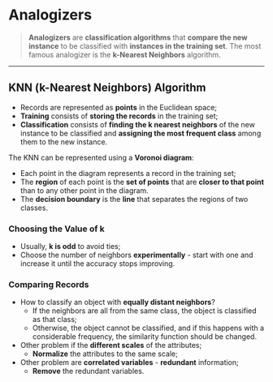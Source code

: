 # Analogizers

> **Analogizers** are **classification algorithms** that **compare the new instance** to be classified with **instances in the training set**. The most famous analogizer is the **k-Nearest Neighbors** algorithm.

---

## KNN (k-Nearest Neighbors) Algorithm

- Records are represented as **points** in the Euclidean space;
- **Training** consists of **storing the records** in the training set;
- **Classification** consists of **finding the k nearest neighbors** of the new instance to be classified and **assigning the most frequent class** among them to the new instance.

The KNN can be represented using a **Voronoi diagram**:

- Each point in the diagram represents a record in the training set;
- The **region** of each point is the **set of points** that are **closer to that point** than to any other point in the diagram.
- The **decision boundary** is the **line** that separates the regions of two classes.

### Choosing the Value of k

- Usually, **k is odd** to avoid ties;
- Choose the number of neighbors **experimentally** - start with one and increase it until the accuracy stops improving.

### Comparing Records

- How to classify an object with **equally distant neighbors**?
  - If the neighbors are all from the same class, the object is classified as that class;
  - Otherwise, the object cannot be classified, and if this happens with a considerable frequency, the similarity function should be changed.
- Other problem if the **different scales** of the attributes;
  - **Normalize** the attributes to the same scale;
- Other problem are **correlated variables** - **redundant** information;
  - **Remove** the redundant variables.
